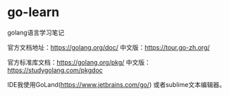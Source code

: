 # go-learn
golang语言学习笔记

官方文档地址：https://golang.org/doc/  中文版：https://tour.go-zh.org/

官方标准库文档：https://golang.org/pkg/ 中文版：https://studygolang.com/pkgdoc

IDE我使用GoLand(https://www.jetbrains.com/go/) 或者sublime文本编辑器。
